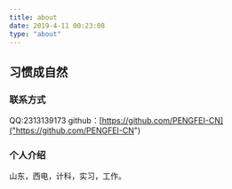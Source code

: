 ```yaml
---
title: about
date: 2019-4-11 00:23:08
type: "about"
---
```

## 习惯成自然

### 联系方式

QQ:2313139173
github：[https://github.com/PENGFEI-CN]("https://github.com/PENGFEI-CN")

### 个人介绍

山东，西电，计科，实习，工作。

